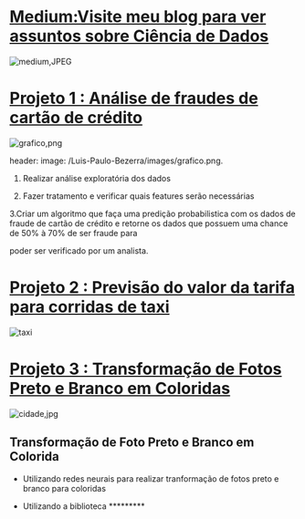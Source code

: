 
# [Medium:Visite meu blog para ver assuntos sobre Ciência de Dados](https://medium.com/@luispaulobezerra3)


![medium,JPEG](https://github.com/bezerraluis/Luis-Paulo-Bezerra/blob/master/images/medium.JPEG)



# [Projeto 1 :  Análise de fraudes de cartão de crédito](https://github.com/bezerraluis/Luis_Paulo_Portf-lio/blob/master/Projeto_A%C3%A7%C3%A3o_humana_em_Fraude_de_cart%C3%A3o_de_cr%C3%A9dito.ipynb)

![grafico,png](https://github.com/bezerraluis/Luis_Paulo_Portf-lio/blob/master/images/grafico.png)

header:
  image: /Luis-Paulo-Bezerra/images/grafico.png.


1. Realizar análise exploratória dos dados


2. Fazer tratamento e verificar quais features serão necessárias 


3.Criar um algoritmo que faça uma predição probabilistica com os dados de fraude de cartão de crédito e retorne os dados que possuem uma chance de 50% à 70% de ser fraude para 

poder ser verificado por um analista.

 
 
 
  # [Projeto 2 :  Previsão do valor da tarifa para corridas de taxi](https://github.com/bezerraluis/Luis-Paulo-Bezerra/blob/master/Projects/corrida_taxi.ipynb)
 
 ![taxi](https://github.com/bezerraluis/Luis-Paulo-Bezerra/blob/master/images/taxi.jpg)
 
 
 
 
 
 
 
 # [Projeto 3 :  Transformação de Fotos Preto e Branco em Coloridas](https://github.com/bezerraluis/Luis-Paulo-Bezerra/blob/master/Projects/Post_no_Blog.ipynb)
 
 ![cidade,jpg](https://github.com/bezerraluis/Luis-Paulo-Bezerra/blob/master/images/cidade.jpg)
 
 
 

 ## Transformação de Foto Preto e Branco em Colorida
 
 * Utilizando redes neurais para realizar tranformação de fotos preto e branco para coloridas 

 * Utilizando a biblioteca *********
 

 

